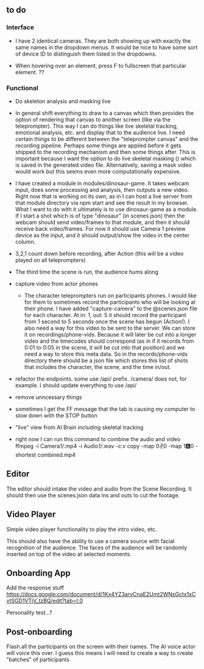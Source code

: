 ## to do

### Interface

+ I have 2 identical cameras. They are both showing up with exactly the same names in the dropdown menus. It would be nice to have some sort of device ID to distinguish them listed in the dropdowns.

- When hovering over an element, press F to fullscreen that particular element. ??

### Functional

+ Do skeleton analysis and masking live

+ In general shift everything to draw to a canvas which then provides the option of rendering that canvas to another screen (like via the teleprompter). This way I can do things like live skeletal tracking, emotional analysis, etc. and display that to the audience live. I need certain things to be different between the "teleprompter canvas" and the recording pipeline. Perhaps some things are applied before it gets shipped to the recording mechanism and then some things after. This is important because I want the option to do live skeletal masking () which is saved in the generated video file. Alternatively, saving a mask video would work but this seems even more computationally expensive.

+ I have created a module in modules/dinosaur-game. It takes webcam input, does some processing and analysis, then outputs a new video. Right now that is working on its own, as in I can host a live server from that module directory via npm start and see the result in my browser. What I want to do with it ultimately is to use dinosaur-game as a module. If I start a shot which is of type "dinosaur" (in scenes.json) then the webcam should send video/frames to that module, and then it should receive back video/frames. For now it should use Camera 1 preview device as the input, and it should output/show the video in the center column.

- 3,2,1 count down before recording, after Action (this will be a video played on all teleprompters)

- The third time the scene is run, the audience hums along

- capture video from actor phones

  - The character teleprompters run on participants phones. I would like for them to sometimes record the participants who will be looking at their phone. I have added "capture-camera" to the @scenes.json file for each character. At in: 1, out: 5 it should record the participant from 1 second to 5 seconds once the scene has begun (Action!). I also need a way for this video to be sent to the server. We can store it on recordings/phone-vids. Because it will later be cut into a longer video and the timecodes should correspond (as in if it records from 0:01 to 0:05 in the scene, it will be cut into that position) and we need a way to store this meta data. So in the records/phone-vids directory there should be a json file which stores this list of shots that includes the character, the scene, and the time in/out.

- refactor the endpoints. some use /api/ prefix. /camera/ does not, for example. I should update everything to use /api/

- remove unncessary things

- sometimes I get the FF message that the tab is causing my computer to slow down with the STOP button

- "live" view from AI Brain including skeletal tracking

- right now I can run this command to combine the audio and video
  ffmpeg -i Camera*1/*.mp4 -i Audio*1/*.wav -c:v copy -map 0:v:0 -map 1:a:0 -shortest combined.mp4

## Editor

The editor should intake the video and audio from the Scene Recording. It should then use the scenes.json data ins and outs to cut the footage.

## Video Player

Simple video player functionality to play the intro video, etc.

This should also have the ability to use a camera source with facial recognition of the audience. The faces of the audience will be randomly inserted on top of the video at selected moments.

## Onboarding App

Add the response stuff
https://docs.google.com/document/d/1Kx4YZ3arvCnaE2Umt2WNsGctx1xCvtSGD1VTiV_tzBQ/edit?tab=t.0

Personality test...?

## Post-onboarding

Flash all the participants on the screen with their names. The AI voice actor will voice this over.
I guess this means I will need to create a way to create "batches" of participants
